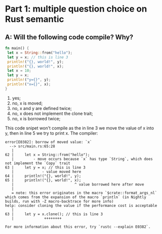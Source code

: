 # Part 1: multiple question choice on Rust semantic

## A: Will the following code compile? Why?

```Rust
fn main() {
 let x = String::from("hello");
 let y = x; // this is line 3
 println!("{}, world!", y);
 println!("{}, world!", x);
 let x = 10;
 let y = x;
 println!("y={}", y);
 println!("x={}", x);
}
```
1. yes;
2. no, x is moved;
3. no, x and y are defined twice;
4. no, x does not implement the clone trait;
5. no, x is borrowed twice;

This code snipet won't compile as the in line 3 we move the value of x into y, then in line 5 we try to print x. The compiler:
```
error[E0382]: borrow of moved value: `x`
  --> src/main.rs:65:28
   |
62 |     let x = String::from("hello");
   |         - move occurs because `x` has type `String`, which does not implement the `Copy` trait
63 |     let y = x; // this is line 3
   |             - value moved here
64 |     println!("{}, world!", y);
65 |     println!("{}, world!", x);
   |                            ^ value borrowed here after move
   |
   = note: this error originates in the macro `$crate::format_args_nl` which comes from the expansion of the macro `println` (in Nightly builds, run with -Z macro-backtrace for more info)
help: consider cloning the value if the performance cost is acceptable
   |
63 |     let y = x.clone(); // this is line 3
   |              ++++++++

For more information about this error, try `rustc --explain E0382`.
```
